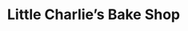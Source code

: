---
title: "Little Charlie’s Bake Shop"
url: /ashtabula/little-charlies-bake-shop/
shop: Bäckerei
---